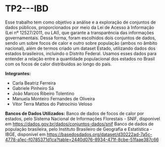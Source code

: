 # TP2---IBD
Esse trabalho tem como objetivo a análise e a exploração de conjuntos de dados públicos, proporcionados por meio da Lei de Acesso à Informação (Lei nº 12527/2011, ou LAI), que garante a transparência das informações governamentais. Dessa forma, foram escolhidos dois conjuntos de dados, sendo um sobre focos de calor e outro sobre população (ambos no âmbito nacional), além de termos criado um dataset Estado, utilizando dados dos estados brasileiros, incluindo o Distrito Federal. Usamos esses dados para entender a relação entre a quantidade populacional dos estados no Brasil com os focos de calor distribuídos ao longo do país.

**Integrantes:**
  * Carla Beatriz Ferreira
  * Gabriele Pinheiro Sá
  * João Marcos Ribeiro Tolentino
  * Manuela Monteiro Fernandes de Oliveira
  * Vitor Terra Mattos do Patrocínio Veloso

**Bancos de Dados Utilizados:**
Banco de dados de focos de calor por estados, pelo Sistema Nacional de Informações Florestais - SNIF, disponivel em https://dados.gov.br/dados/conjuntos-dados/snif
Banco de dados de população brasileira, pelo Instituto Brasileiro de Geografia e Estatística - IBGE, disponível em https://basedosdados.org/dataset/d30222ad-7a5c-4778-a1ec-f0785371d1ca?table=2440d076-8934-471f-8cbe-51faae387c66
